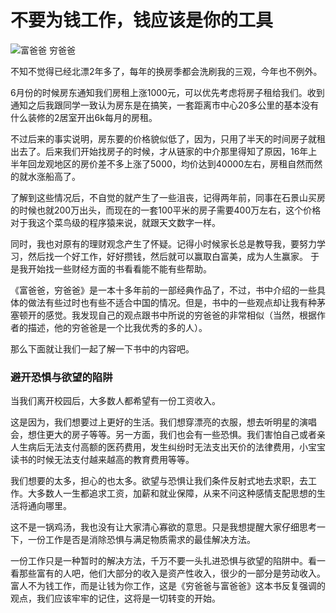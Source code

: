 # 不要为钱工作，钱应该是你的工具

![富爸爸 穷爸爸](http://7xovlo.com1.z0.glb.clouddn.com/51eG7PaBjtL.jpg)


不知不觉得已经北漂2年多了，每年的换房季都会洗刷我的三观，今年也不例外。  

6月份的时候房东通知我们房租上涨1000元，可以优先考虑将房子租给我们。收到通知之后我跟同学一致认为房东是在搞笑，一套距离市中心20多公里的基本没有什么装修的2居室开出6k每月的房租。  

不过后来的事实说明，房东要的价格貌似低了，因为，只用了半天的时间房子就租出去了。后来我们开始找房子的时候，才从链家的中介那里得知了原因，16年上半年回龙观地区的房价差不多上涨了5000，均价达到40000左右，房租自然而然的就水涨船高了。  

了解到这些情况后，不自觉的就产生了一些沮丧，记得两年前，同事在石景山买房的时候也就200万出头，而现在的一套100平米的房子需要400万左右，这个价格对于我这个菜鸟级的程序猿来说，就跟天文数字一样。

同时，我也对原有的理财观念产生了怀疑。记得小时候家长总是教导我，要努力学习，然后找一个好工作，好好攒钱，然后就可以赢取白富美，成为人生赢家。  于是我开始找一些财经方面的书看看能不能有些帮助。  

《富爸爸，穷爸爸》是一本十多年前的一部经典作品了，不过，书中介绍的一些具体的做法有些过时也有些不适合中国的情况。但是，书中的一些观点却让我有种茅塞顿开的感觉。我发现自己的观点跟书中所说的穷爸爸的非常相似（当然，根据作者的描述，他的穷爸爸是一个比我优秀的多的人）。  

那么下面就让我们一起了解一下书中的内容吧。

### 避开恐惧与欲望的陷阱

当我们离开校园后，大多数人都希望有一份工资收入。  

这是因为，我们想要过上更好的生活。我们想穿漂亮的衣服，想去听明星的演唱会，想住更大的房子等等。另一方面，我们也会有一些恐惧。我们害怕自己或者亲人生病后无法支付高额的医药费用，发生纠纷时无法支出天价的法律费用，小宝宝读书的时候无法支付越来越高的教育费用等等。  

我们想要的太多，担心的也太多。欲望与恐惧让我们条件反射式地去求职，去工作。大多数人一生都追求工资，加薪和就业保障，从来不问这种感情支配思想的生活将通向哪里。  

这不是一锅鸡汤，我也没有让大家清心寡欲的意思。只是我想提醒大家仔细思考一下，一份工作是否是消除恐惧与满足物质需求的最佳解决方法。  

一份工作只是一种暂时的解决方法，千万不要一头扎进恐惧与欲望的陷阱中。看一看那些富有的人吧，他们大部分的收入是资产性收入，很少的一部分是劳动收入。富人不为钱工作，而是让钱为你工作，这是《穷爸爸与富爸爸》这本书反复强调的观点，我们应该牢牢的记住，这将是一切转变的开始。












